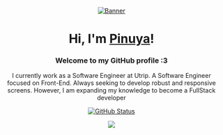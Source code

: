 
<p align="center">
  <a href="https://pinuya.site/">
    <img src="https://i.pinimg.com/originals/f9/57/6f/f9576fca9fc8ef79976a1d6327bbe9ae.gif" alt="Banner">
  </a>
</p>

<h1 align="center">Hi, I'm <a href="https://pinuya.site">Pinuya</a>!</h1>
<h3 align="center">Welcome to my GitHub profile :3</h3>
<p align="center">I currently work as a Software Engineer at Utrip. A Software Engineer focused on Front-End. Always seeking to develop robust and responsive screens. However, I am expanding my knowledge to become a FullStack developer</p>

<p align="center">
<a href="https://github.com/pinuya"><img src="https://github-readme-stats.vercel.app/api?username=pinuya&show_icons=true&title_color=FFF&text_color=FFF&icon_color=FFF&bg_color=0D1017&hide_border=true&cache_seconds=2300" alt="GitHub Status"></a>
</p>

<p align="center">
  <a href="https://skillicons.dev">
    <img src="https://skillicons.dev/icons?i=html,css,tailwind,js,ts,react,nodejs,supabase,docker,bun,git,remix,nextjs,vite" />
  </a>
</p>
